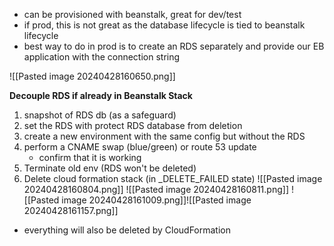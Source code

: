 - can be provisioned with beanstalk, great for dev/test
- if prod, this is not great as the database lifecycle is tied to beanstalk lifecycle
- best way to do in prod is to create an RDS separately and provide our EB application with the connection string

![[Pasted image 20240428160650.png]]

**Decouple RDS if already in Beanstalk Stack**
1. snapshot of RDS db (as a safeguard)
2. set the RDS with protect RDS database from deletion
3. create a new environment with the same config but without the RDS
4. perform a CNAME swap (blue/green) or route 53 update
	- confirm that it is working
5. Terminate old env (RDS won't be deleted)
6. Delete cloud formation stack (in _DELETE_FAILED state)
![[Pasted image 20240428160804.png]]
![[Pasted image 20240428160811.png]]
![[Pasted image 20240428161009.png]]![[Pasted image 20240428161157.png]]
- everything will also be deleted by CloudFormation